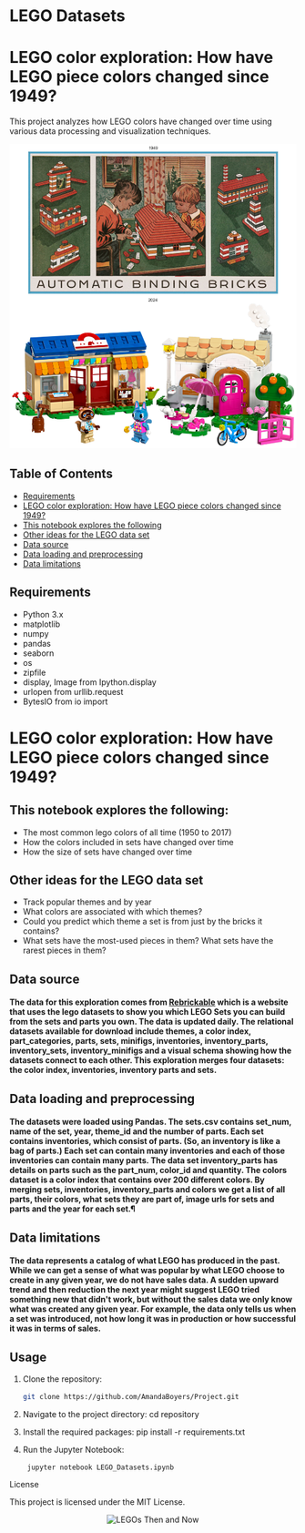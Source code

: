 # LEGO Datasets

# LEGO color exploration: How have LEGO piece colors changed since 1949?

This project analyzes how LEGO colors have changed over time using various data processing and visualization techniques.

![LEGOs Then and Now](images/ThenNow.png)


## Table of Contents
- [Requirements](#requirements)
- [LEGO color exploration: How have LEGO piece colors changed since 1949?](#lego-color-exploration-how-have-lego-piece-colors-changed-since-1949)
- [This notebook explores the following](#this-notebook-explores-the-following)
- [Other ideas for the LEGO data set](#other-ideas-for-the-lego-data-set)
- [Data source](#data-source)
- [Data loading and preprocessing](#data-loading-and-preprocessing)
- [Data limitations](#data-limitations)

## Requirements

- Python 3.x
- matplotlib
- numpy
- pandas
- seaborn
- os
- zipfile
- display, Image from Ipython.display
- urlopen from urllib.request
- BytesIO from io import

# LEGO color exploration: How have LEGO piece colors changed since 1949?

## This notebook explores the following:

* The most common lego colors of all time (1950 to 2017)
* How the colors included in sets have changed over time
* How the size of sets have changed over time

## Other ideas for the LEGO data set

* Track popular themes and by year
* What colors are associated with which themes? 
* Could you predict which theme a set is from just by the bricks it contains?
* What sets have the most-used pieces in them? What sets have the rarest pieces in them?

## Data source

#### The data for this exploration comes from [Rebrickable](https://rebrickable.com/downloads/) which is a website that uses the lego datasets to show you which LEGO Sets you can build from the sets and parts you own.  The data is updated daily. The relational datasets available for download include themes, a color index, part_categories, parts, sets, minifigs, inventories, inventory_parts, inventory_sets, inventory_minifigs and a visual schema showing how the datasets connect to each other.  This exploration merges four datasets: the color index, inventories, inventory parts and sets.

## Data loading and preprocessing

#### The datasets were loaded using Pandas. The sets.csv contains set_num, name of the set, year, theme_id and the number of parts. Each set contains inventories, which consist of parts. (So, an inventory is like a bag of parts.) Each set can contain many inventories and each of those inventories can contain many parts. The data set inventory_parts has details on parts such as the part_num, color_id and quantity. The colors dataset is a color index that contains over 200 different colors. By merging sets, inventories, inventory_parts and colors we get a list of all parts, their colors, what sets they are part of, image urls for sets and parts and the year for each set.¶

## Data limitations

#### The data represents a catalog of what LEGO has produced in the past.  While we can get a sense of what was popular by what LEGO choose to create in any given year, we do not have sales data.  A sudden upward trend and then reduction the next year might suggest LEGO tried something new that didn't work, but without the sales data we only know what was created any given year.  For example, the data only tells us when a set was introduced, not how long it was in production or how successful it was in terms of sales.

## Usage

1. Clone the repository:
   ```sh
   git clone https://github.com/AmandaBoyers/Project.git

2. Navigate to the project directory:
    cd repository

3. Install the required packages:
        pip install -r requirements.txt

4. Run the Jupyter Notebook:

        jupyter notebook LEGO_Datasets.ipynb

License

This project is licensed under the MIT License.

<p align="center">
    <img src="images/RetroRollerSkateSet.png" alt="LEGOs Then and Now" width="50%">
</p>